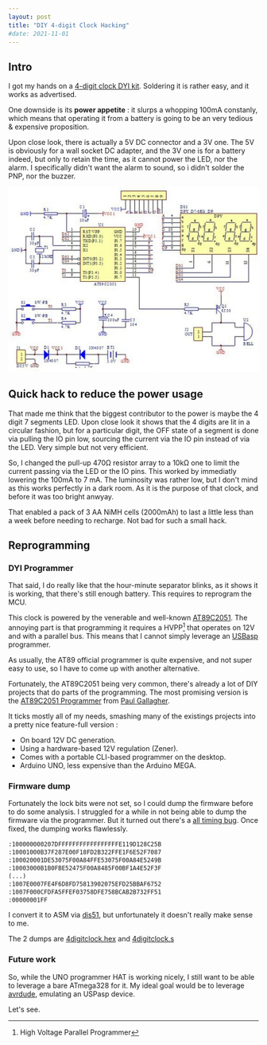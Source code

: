 ```yaml
---
layout: post
title: "DIY 4-digit Clock Hacking"
#date: 2021-11-01
---
```


## Intro

I got my hands on a [4-digit clock DYI kit](https://aliexpress.com/item/33004214555.html).
Soldering it is rather easy, and it works as advertised.

One downside is its **power appetite** : it slurps a whopping 100mA
constanly, which means that operating it from a battery is going to be an
very tedious & expensive proposition.

Upon close look, there is actually a 5V DC connector and a 3V one.
The 5V is obviously for a wall socket DC adapter, and the 3V one is for a
battery indeed, but only to retain the time, as it cannot power the LED, nor
the alarm. I specifically didn't want the alarm to sound, so i didn't solder
the PNP, nor the buzzer.

![Schematics](/assets/images/893663.jpg)

## Quick hack to reduce the power usage

That made me think that the biggest contributor to the power is maybe the 4
digit 7 segments LED. Upon close look it shows that the 4 digits are lit in a
circular fashion, but for a particular digit, the OFF state of a segment is
done via pulling the IO pin low, sourcing the current via the IO pin instead of
via the LED. Very simple but not very efficient.

So, I changed the pull-up 470&#x2126; resistor array to a 10k&#x2126; one to
limit the current passing via the LED or the IO pins. This worked by immediatly
lowering the 100mA to 7 mA. The luminosity was rather low, but I don't mind as
this works perfectly in a dark room. As it is the purpose of that clock, and
before it was too bright anwyay.

That enabled a pack of 3 AA NiMH cells (2000mAh) to last a little less than a
week before needing to recharge.  Not bad for such a small hack.

## Reprogramming

### DYI Programmer

That said, I do really like that the hour-minute separator blinks, as it shows
it is working, that there's still enough battery. This requires to reprogram
the MCU.

This clock is powered by the venerable and well-known
[AT89C2051](https://www.microchip.com/en-us/product/AT89C2051).
The annoying part is that programming it requires a HVPP[^1] that operates
on 12V and with a parallel bus. This means that I cannot simply leverage an
[USBasp](https://www.fischl.de/usbasp/) programmer.

As usually, the AT89 official programmer is quite expensive, and not super easy to
use, so I have to come up with another alternative.

Fortunately, the AT89C2051 being very common, there's already a lot of DIY
projects that do parts of the programming. The most promising version is the
[AT89C2051 Programmer](https://leap.tardate.com/8051/at89c2051/programmer/)
from [Paul Gallagher](https://github.com/tardate).

It ticks mostly all of my needs, smashing many of the existings projects into a
pretty nice feature-full version :

* On board 12V DC generation.
* Using a hardware-based 12V regulation (Zener).
* Comes with a portable CLI-based programmer on the desktop.
* Arduino UNO, less expensive than the Arduino MEGA.

### Firmware dump

Fortunately the lock bits were not set, so I could dump the firmware before to
do some analysis.  I struggled for a while in not being able to dump the
firmware via the programmer. But it turned out there's a [all timing bug](https://github.com/tardate/LittleArduinoProjects/issues/22).
Once fixed, the dumping works flawlessly.

	:100000000207DFFFFFFFFFFFFFFFFFE119D128C25B
	:10001000B37F287E00F18FD2B322FFE1F6E52F7087
	:100020001DE53075F00A84FFE53075F00A84E5249B
	:10003000B1B0FBE52475F00A8485F00BF1A4E52F3F
	(...)
	:1007E0007FE4F6D8FD75813902075EFD25BBAF6752
	:1007F000CFDFA5FFEF03758DFE758BCAB2B732FF51
	:00000001FF

I convert it to ASM via [dis51](http://plit.de/asem-51/dis51.html), but
unfortunately it doesn't really make sense to me.

The 2 dumps are [4digitclock.hex](/assets/firmware/4digitclock.hex) and
[4digitclock.s](/assets/firmware/4digitclock.s)

### Future work

So, while the UNO programmer HAT is working nicely, I still want to be able to
leverage a bare ATmega328 for it. My ideal goal would be to leverage
[avrdude](https://www.nongnu.org/avrdude/), emulating an USPasp device.

Let's see.

[^1]: High Voltage Parallel Programmer
